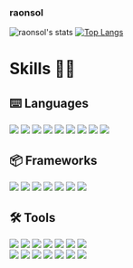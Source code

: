 ### raonsol

![raonsol's stats](https://github-readme-stats.vercel.app/api?username=raonsol&show_icons=true&theme=vue)
[![Top Langs](https://github-readme-stats.vercel.app/api/top-langs/?username=raonsol&theme=vue)](https://github.com/anuraghazra/github-readme-stats)


# Skills 💪🏻
## ⌨️ Languages
<a href="" target="_blank"><img src="https://img.shields.io/badge/C-A8B9CC?style=for-the-badge&logo=C&logoColor=white"/></a>
<a href="" target="_blank"><img src="https://img.shields.io/badge/C++-00599C?style=for-the-badge&logo=C%2B%2B&logoColor=white"/></a>
<a href="" target="_blank"><img src="https://img.shields.io/badge/Python-3776AB?style=for-the-badge&logo=Python&logoColor=white"/></a>
<a href="" target="_blank"><img src="https://img.shields.io/badge/Java-007396?style=for-the-badge&logo=Java&logoColor=white"/></a>
<a href="" target="_blank"><img src="https://img.shields.io/badge/JavaScript-F7DF1E?style=for-the-badge&logo=JavaScript&logoColor=black"/></a>
<a href="" target="_blank"><img src="https://img.shields.io/badge/HTML5-E34F26?style=for-the-badge&logo=HTML5&logoColor=white"/></a>
<a href="" target="_blank"><img src="https://img.shields.io/badge/CSS3-1572B6?style=for-the-badge&logo=CSS3&logoColor=white"/></a>
<a href="" target="_blank"><img src="https://img.shields.io/badge/LaTeX-008080?style=for-the-badge&logo=LaTeX&logoColor=white"/></a>
<a href="" target="_blank"><img src="https://img.shields.io/badge/Markdown-000000?style=for-the-badge&logo=Markdown&logoColor=white"/></a>


## 📦 Frameworks
<a href="" target="_blank"><img src="https://img.shields.io/badge/TensorFlow-FF6F00?style=for-the-badge&logo=TensorFlow&logoColor=white"/></a>
<a href="" target="_blank"><img src="https://img.shields.io/badge/Keras-D00000?style=for-the-badge&logo=Keras&logoColor=white"/></a>
<a href="" target="_blank"><img src="https://img.shields.io/badge/PyTorch-EE4C2C?style=for-the-badge&logo=PyTorch&logoColor=white"/></a>
<a href="" target="_blank"><img src="https://img.shields.io/badge/scikit learn-F7931E?style=for-the-badge&logo=scikitlearn&logoColor=white"/></a>
<a href="" target="_blank"><img src="https://img.shields.io/badge/OpenCV-5C3EE8?style=for-the-badge&logo=OpenCV&logoColor=white"/></a>
<a href="" target="_blank"><img src="https://img.shields.io/badge/Django-092E20?style=for-the-badge&logo=Django&logoColor=white"/></a>
<a href="" target="_blank"><img src="https://img.shields.io/badge/MySQL-4479A1?style=for-the-badge&logo=MySQL&logoColor=white"/></a>


## 🛠 Tools
<a href="" target="_blank"><img src="https://img.shields.io/badge/git-F05032?style=for-the-badge&logo=git&logoColor=white"/></a>
<a href="" target="_blank"><img src="https://img.shields.io/badge/SVN-809CC9?style=for-the-badge&logo=Subversion&logoColor=white"/></a>
<a href="" target="_blank"><img src="https://img.shields.io/badge/VSCode-007ACC?style=for-the-badge&logo=VisualStudioCode&logoColor=white"/></a>
<a href="" target="_blank"><img src="https://img.shields.io/badge/VS-5C2D91?style=for-the-badge&logo=VisualStudio&logoColor=white"/></a>
<a href="" target="_blank"><img src="https://img.shields.io/badge/Xcode-147EFB?style=for-the-badge&logo=Xcode&logoColor=white"/></a>
<a href="" target="_blank"><img src="https://img.shields.io/badge/IntelliJ-000000?style=for-the-badge&logo=IntelliJIDEA&logoColor=white"/></a>
<a href="" target="_blank"><img src="https://img.shields.io/badge/Vim-019733?style=for-the-badge&logo=Vim&logoColor=white"/></a>   
<a href="" target="_blank"><img src="https://img.shields.io/badge/XD-FF61F6?style=for-the-badge&logo=AdobeXD&logoColor=white"/></a>
<a href="" target="_blank"><img src="https://img.shields.io/badge/Illustrator-FF9A00?style=for-the-badge&logo=AdobeIllustrator&logoColor=white"/></a>
<a href="" target="_blank"><img src="https://img.shields.io/badge/Indesign-FF3366?style=for-the-badge&logo=AdobeIndesign&logoColor=white"/></a>
<a href="" target="_blank"><img src="https://img.shields.io/badge/Photoshop-31A8FF?style=for-the-badge&logo=AdobePhotoshop&logoColor=white"/></a>
<a href="" target="_blank"><img src="https://img.shields.io/badge/Lightroom Classic-31A8FF?style=for-the-badge&logo=AdobeLightroomClassic&logoColor=white"/></a>
<a href="" target="_blank"><img src="https://img.shields.io/badge/Premiere Pro-9999FF?style=for-the-badge&logo=AdobePremierePro&logoColor=white"/></a>
<a href="" target="_blank"><img src="https://img.shields.io/badge/After Effects-9999FF?style=for-the-badge&logo=AdobeAfterEffects&logoColor=white"/></a>

